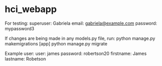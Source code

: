 # hci_webapp

For testing:
superuser: Gabriela
email: gabriela@example.com
password: mypassword3

If changes are being made in any models.py file, run:
python manage.py makemigrations [app]
python manage.py migrate

Example user:
user: james
password: robertson20
firstname: James
lastname: Robetson
